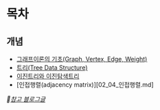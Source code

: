 # 목차

## 개념
* [그래프이론의 기초(Graph, Vertex, Edge, Weight)](02_01_그래프이론의_기초.md)
* [트리(Tree Data Structure)](02_02_트리.md)
* [이진트리와 이진탐색트리](02_03_이진트리와_이진탐색트리.md)
* [인접행렬(adjacency matrix)][02_04_인접행렬.md]


*🔗[참고 블로그글](https://blog.naver.com/jhc9639/222289089015)*